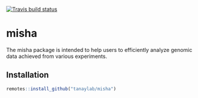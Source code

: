 <!-- badges: start -->

[![Travis build
status](https://travis-ci.com/tanaylab/misha.svg?branch=master)](https://travis-ci.org/tanaylab/misha)
<!-- badges: end -->

misha
=====

The misha package is intended to help users to efficiently analyze
genomic data achieved from various experiments.

Installation
------------

``` r
remotes::install_github("tanaylab/misha")
```
